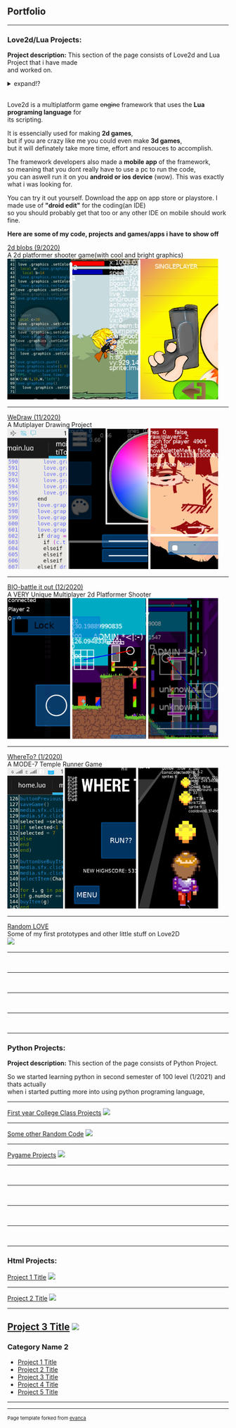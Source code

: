 ## Portfolio

---

### Love2d/Lua Projects: 

**Project description:**  This section of the page consists of Love2d and Lua Project that i have made  
and worked on.

<details>
  <summary>expand!?</summary>

<i>Being an aspired game developer, what could I have done with <a href="myPhoneSpec">just my mobile phone</a>.<br>  
After some research,<br>  
I came across a stack overflow comment where someone mentioned "LOVE2D"<br><br>   
What is this <b>"love2d"</b>?,</i> 

</details>  

<br>

Love2d is a multiplatform game ~~engine~~ framework that uses the <b>Lua programing language</b> for  
its scripting.

It is essencially used for making <b>2d games</b>,  
but if you are crazy like me you could even make <b>3d games</b>,  
but it will definately take more time, effort and resouces to accomplish.  

The framework developers also made a <b>mobile app</b> of the framework,  
so meaning that you dont really have to use a pc to run the code,  
you can aswell run  it on you <b>android or ios device</b> (wow). This was exactly what i was looking for.   


You can try it out yourself. Download the app on app store or playstore. I made use of <b>"droid edit"</b> for the coding(an IDE)  
so you should probably get that too or any other IDE on mobile should work fine.  

<b>Here are some of my code, projects and games/apps i have to show off</b>  


[2d blobs (9/2020)](/2dBlobs_page)  
A 2d platformer shooter game(with cool and bright graphics)
<img src="images/dummy_thumbnail_2dBlobs.png?raw=true"/>

---
[WeDraw (11/2020)](/WeDraw_page)  
A Mutiplayer Drawing Project
<img src="images/dummy_thumbnail_WeDraw.png?raw=true"/>

---
[BIO-battle it out (12/2020)](/BIO_page)  
A VERY Unique Multiplayer 2d Platformer Shooter
<img src="images/dummy_thumbnail_BIO.png?raw=true"/>

---
[WhereTo? (1/2020)](/WhereTo_page)  
A MODE-7 Temple Runner Game
<img src="images/dummy_thumbnail_WhereTo.png?raw=true"/>

---
[Random LOVE](/RandomLove_page)  
Some of my first prototypes and other little stuff on Love2D  
<img src="images/dummy_thumbnail.jpg?raw=true"/>


---  
<br>

---  
<br>

---  
<br>

--- 
<br>

---


### Python Projects: 

**Project description:**  This section of the page consists of Python Project.  

So we started learning python in second semester of 100 level (1/2021) and thats actually  
when i started putting more into using python programing language,  

---
[First year College Class Projects]()
<img src="images/dummy_thumbnail.jpg?raw=true"/>

---
[Some other Random Code]()
<img src="images/dummy_thumbnail.jpg?raw=true"/>

---
[Pygame Projects]()
<img src="images/dummy_thumbnail.jpg?raw=true"/>





---  
<br>

---  
<br>

---  
<br>

--- 
<br>

---


### Html Projects: 
[Project 1 Title]()
<img src="images/dummy_thumbnail.jpg?raw=true"/>

---
[Project 2 Title]()
<img src="images/dummy_thumbnail.jpg?raw=true"/>

---
[Project 3 Title](http://example.com/)
<img src="images/dummy_thumbnail.jpg?raw=true"/>
---

### Category Name 2

- [Project 1 Title](http://example.com/)
- [Project 2 Title](http://example.com/)
- [Project 3 Title](http://example.com/)
- [Project 4 Title](http://example.com/)
- [Project 5 Title](http://example.com/)

---




---
<p style="font-size:11px">Page template forked from <a href="https://github.com/evanca/quick-portfolio">evanca</a></p>
<!-- Remove above link if you don't want to attibute -->
